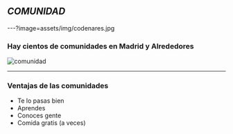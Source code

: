 ## *COMUNIDAD* 

---?image=assets/img/codenares.jpg

### Hay cientos de comunidades en Madrid y Alrededores

![comunidad](assets/img/metupbetabeers.png)

---

### Ventajas de las comunidades

- Te lo pasas bien
- Aprendes
- Conoces gente
- Comida gratis (a veces)




